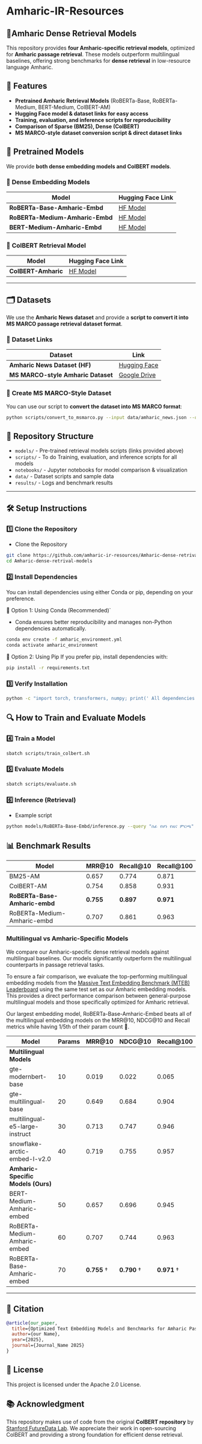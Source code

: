 # Amharic-IR-Resources
## 📌Amharic Dense Retrieval Models
This repository provides **four Amharic-specific retrieval models**, optimized for **Amharic passage retrieval**. These models outperform multilingual baselines, offering strong benchmarks for **dense retrieval** in low-resource language Amharic.

## 👐 Features
-  **Pretrained Amharic Retrieval Models** (RoBERTa-Base, RoBERTa-Medium, BERT-Medium, ColBERT-AM)
-  **Hugging Face model & dataset links for easy access**
-  **Training, evaluation, and inference scripts for reproducibility**
-  **Comparison of Sparse (BM25), Dense (ColBERT)**
-  **MS MARCO-style dataset conversion script & direct dataset links**


## 🚀 Pretrained Models
We provide **both dense embedding models and ColBERT models**.

### 🔹 **Dense Embedding Models**
| Model                          | Hugging Face Link |
|--------------------------------|------------------|
| **RoBERTa-Base-Amharic-Embd**       | [HF Model](https://huggingface.co/OUR_HF_USERNAME/RoBERTa-Base-Amharic) |
| **RoBERTa-Medium-Amharic-Embd**     | [HF Model](https://huggingface.co/OUR_HF_USERNAME/RoBERTa-Medium-Amharic) |
| **BERT-Medium-Amharic-Embd**        | [HF Model](https://huggingface.co/OUR_HF_USERNAME/BERT-Medium-Amharic) |

### 🔹 **ColBERT Retrieval Model**
| Model                          | Hugging Face Link |
|--------------------------------|------------------|
| **ColBERT-Amharic**            | [HF Model](https://huggingface.co/OUR_HF_USERNAME/ColBERT-AM) |

---
## 🗂 Datasets
We use the **Amharic News dataset** and provide a **script to convert it into MS MARCO passage retrieval dataset format**.

### 🔹 **Dataset Links**
| Dataset                         | Link |
|---------------------------------|------|
| **Amharic News Dataset (HF)**   | [Hugging Face](https://huggingface.co/datasets/OUR_HF_USERNAME/Amharic-News) |
| **MS MARCO-style Amharic Dataset** | [Google Drive](https://drive.google.com/OUR_LINK) |

### 🔹 **Create MS MARCO-Style Dataset**
You can use our script to **convert the dataset into MS MARCO format**:
```bash
python scripts/convert_to_msmarco.py --input data/amharic_news.json --output data/msmarco_amharic.json
```


## 📂 Repository Structure
- `models/` - Pre-trained retrieval models scripts  (links provided above)
- `scripts/` - To do Training, evaluation, and inference scripts for all models
- `notebooks/` - Jupyter notebooks for model comparison & visualization
- `data/` - Dataset scripts and sample data
- `results/` - Logs and benchmark results

---

## 🛠 Setup Instructions
### **1️⃣ Clone the Repository**
- Clone the Repository
```bash 
git clone https://github.com/amharic-ir-resources/Amharic-dense-retrival-models.git
cd Amharic-dense-retrival-models
```
### **2️⃣ Install Dependencies**
You can install dependencies using either Conda or pip, depending on your preference.

🔹 Option 1: Using Conda (Recommended)`
- Conda ensures better reproducibility and manages non-Python dependencies automatically.

```bash 
conda env create -f amharic_environment.yml
conda activate amharic_environment
```
🔹 Option 2: Using Pip
If you prefer pip, install dependencies with:

```bash
pip install -r requirements.txt
```

### **3️⃣ Verify Installation**
```bash
python -c "import torch, transformers, numpy; print(' All dependencies installed successfully!🎉')"
```

## 🔍 How to Train and Evaluate Models
### **4️⃣ Train a Model**
```bash
sbatch scripts/train_colbert.sh
```

### **5️⃣ Evaluate Models**
```bash
sbatch scripts/evaluate.sh
```

### **6️⃣ Inference (Retrieval)**
- Example script
```bash
python models/RoBERTa-Base-Embd/inference.py --query "ሰፊ የሆነ የዜና ምርጫ"
```


## 📊 Benchmark Results
| Model                         | MRR@10 | Recall@10 | Recall@100 |
|--------------------------------|--------|-----------|------------|
| BM25-AM                          | 0.657  | 0.774     | 0.871      |
| ColBERT-AM                     | 0.754  | 0.858     | 0.931      |
| **RoBERTa-Base-Amharic-embd**       | **0.755**  | **0.897**  | **0.971**  |
| RoBERTa-Medium-Amharic-embd         | 0.707  | 0.861     | 0.963      |


### **Multilingual vs Amharic-Specific Models**  
We compare our Amharic-specific dense retrieval models against multilingual baselines. Our models significantly outperform the multilingual counterparts in passage retrieval tasks.

To ensure a fair comparison, we evaluate the top-performing multilingual embedding models from the [Massive Text Embedding Benchmark (MTEB) Leaderboard](https://huggingface.co/spaces/mteb/leaderboard) using the same test set as our Amharic embedding models. This provides a direct performance comparison between general-purpose multilingual models and those specifically optimized for Amharic retrieval.

Our largest embedding model, RoBERTa-Base-Amharic-Embed beats all of the multilingual embedding models on the MRR@10, NDCG@10 and Recall metrics while having 1/5th of their param count 🚀.

| Model | Params | MRR@10 | NDCG@10 | Recall@100 |
|--------------------------------|--------|--------|---------|------------|
| **Multilingual Models** |  |  |  |  |
| gte-modernbert-base | 10 | 0.019 | 0.022 | 0.065 |
| gte-multilingual-base | 20 | 0.649 | 0.684 | 0.904 |
| multilingual-e5-large-instruct | 30 | 0.713 | 0.747 | 0.946 |
| snowflake-arctic-embed-l-v2.0 | 40 | 0.719 | 0.755 | 0.957 |
| **Amharic-Specific Models (Ours)** |  |  |  |  |
| BERT-Medium-Amharic-embed | 50 | 0.657 | 0.696 | 0.945 |
| RoBERTa-Medium-Amharic-embed | 60 | 0.707 | 0.744 | 0.963 |
| RoBERTa-Base-Amharic-embed | 70 | **0.755** † | **0.790** † | **0.971** † |

---

## 📜 Citation
```bibtex
@article{our_paper,
  title={Optimized Text Embedding Models and Benchmarks for Amharic Passage Retrieval},
  author={our Name},
  year={2025},
  journal={Journal_Name 2025}
}
```

## 📄 License
This project is licensed under the Apache 2.0 License.

## 📚 Acknowledgment
This repository makes use of code from the original **ColBERT repository** by [Stanford FutureData Lab](https://github.com/stanford-futuredata/ColBERT). We appreciate their work in open-sourcing ColBERT and providing a strong foundation for efficient dense retrieval.
